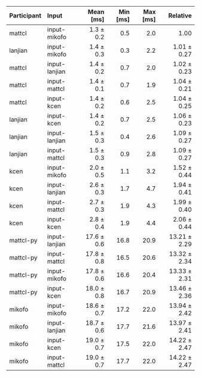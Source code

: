 | Participant | Input | Mean [ms] | Min [ms] | Max [ms] | Relative |
|:---|:---|---:|---:|---:|---:|
| mattcl | input-mikofo | 1.3 ± 0.2 | 0.5 | 2.0 | 1.00 |
| lanjian | input-mikofo | 1.4 ± 0.3 | 0.3 | 2.2 | 1.01 ± 0.27 |
| mattcl | input-lanjian | 1.4 ± 0.2 | 0.7 | 2.0 | 1.02 ± 0.23 |
| mattcl | input-mattcl | 1.4 ± 0.1 | 0.7 | 1.9 | 1.04 ± 0.21 |
| mattcl | input-kcen | 1.4 ± 0.2 | 0.6 | 2.5 | 1.04 ± 0.25 |
| lanjian | input-kcen | 1.4 ± 0.2 | 0.7 | 2.5 | 1.06 ± 0.23 |
| lanjian | input-lanjian | 1.5 ± 0.3 | 0.4 | 2.6 | 1.09 ± 0.27 |
| lanjian | input-mattcl | 1.5 ± 0.3 | 0.9 | 2.8 | 1.09 ± 0.27 |
| kcen | input-mikofo | 2.0 ± 0.5 | 1.1 | 3.2 | 1.52 ± 0.44 |
| kcen | input-lanjian | 2.6 ± 0.3 | 1.7 | 4.7 | 1.94 ± 0.41 |
| kcen | input-mattcl | 2.7 ± 0.3 | 1.9 | 4.3 | 1.99 ± 0.40 |
| kcen | input-kcen | 2.8 ± 0.4 | 1.9 | 4.4 | 2.06 ± 0.44 |
| mattcl-py | input-lanjian | 17.6 ± 0.6 | 16.8 | 20.9 | 13.21 ± 2.29 |
| mattcl-py | input-mattcl | 17.8 ± 0.8 | 16.5 | 20.6 | 13.32 ± 2.34 |
| mattcl-py | input-mikofo | 17.8 ± 0.6 | 16.6 | 20.4 | 13.33 ± 2.31 |
| mattcl-py | input-kcen | 18.0 ± 0.8 | 16.7 | 20.9 | 13.46 ± 2.36 |
| mikofo | input-mikofo | 18.6 ± 0.7 | 17.2 | 22.0 | 13.94 ± 2.42 |
| mikofo | input-lanjian | 18.7 ± 0.6 | 17.7 | 21.6 | 13.97 ± 2.41 |
| mikofo | input-kcen | 19.0 ± 0.7 | 17.5 | 22.0 | 14.22 ± 2.47 |
| mikofo | input-mattcl | 19.0 ± 0.7 | 17.7 | 22.0 | 14.22 ± 2.47 |
